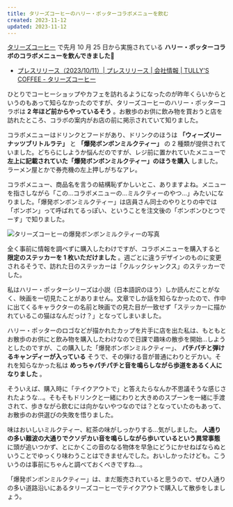 ```yaml
---
title: タリーズコーヒーのハリー・ポッターコラボメニューを飲む
created: 2023-11-12
updated: 2023-11-12
---
```


[タリーズコーヒー](https://www.tullys.co.jp/) で先月 10 月 25 日から実施されている **ハリー・ポッターコラボのコラボメニューを飲んできました🧙**

- [プレスリリース（2023/10/11）| プレスリリース | 会社情報 | TULLY'S COFFEE - タリーズコーヒー](https://www.tullys.co.jp/company/pressrelease/2023/10/post_20.html)

ひとりでコーヒーショップやカフェを訪れるようになったのが昨年くらいからというのもあって知らなかったのですが、タリーズコーヒーのハリー・ポッターコラボは **2 年ほど前からやっているそう** 。お散歩のお供に飲み物を買おうと店を訪れたところ、コラボの案内がお店の前に掲示されていて知りました。

コラボメニューはドリンクとフードがあり、ドリンクのほうは **「ウィーズリー ナッツブリトルラテ」** と **「爆発ボンボンミルクティー」** の 2 種類が提供されていました。どちらにしようか悩んだのですが、レジ前に置かれていたメニューで **左上に記載されていた「爆発ボンボンミルクティー」のほうを購入** しました。ラーメン屋とかで券売機の左上押しがちなアレ。

コラボメニュー、商品名を言うの結構恥ずかしいとこ、ありますよね。メニューを指さしながら「この…コラボメニューの…ミルクティーのやつ…」みたいになりました。「爆発ボンボンミルクティー」は店員さん同士のやりとりの中では「ボンボン」って呼ばれてるっぽい、ということを注文後の「ボンボンひとつでーす」で知りました。

![タリーズコーヒーの爆発ボンボンミルクティーの写真](d66cb48c-9ef3-4227-f717-c3c119b07600)

全く事前に情報を調べずに購入したわけですが、コラボメニューを購入すると **限定のステッカーを 1 枚いただけました** 。週ごとに違うデザインのものに変更されるそうで、訪れた日のステッカーは「クルックシャンクス」のステッカーでした。

私はハリー・ポッターシリーズは小説（日本語訳のほう）しか読んだことがなく、映画を一切見たことがありません。文章でしか話を知らなかったので、作中に出てくるキャラクターの名前と映画での見た目が一致せず「ステッカーに描かれているこの猫はなんだっけ？」となってしまいました。

ハリー・ポッターのロゴなどが描かれたカップを片手に店を出た私は、もともとお散歩のお供にと飲み物を購入したわけなので日課で趣味の散歩を開始…しようとしたのですが、この購入した「爆発ボンボンミルクティー」、 **パチパチと弾けるキャンディーが入っている** そうで、その弾ける音が普通にわりとデカい。それを知らなかった私は **めっちゃパチパチと音を鳴らしながら歩道をあるく人になりました** 。

そういえば、購入時に「テイクアウトで」と答えたらなんか不思議そうな感じされたような…。そもそもドリンクと一緒にわりと大きめのスプーンを一緒に手渡されて、歩きながら飲むには向かないやつなのでは？となっていたのもあって、お散歩のお供選びの失敗を悟りました。

味はおいしいミルクティー、紅茶の味がしっかりする…気がしました。 **人通りの多い難波の大通りでクソデカい音を鳴らしながら歩いているという異常事態** に頭が追いつかず、とにかくこの音のなる物体を早急にどうにかせねばならぬということでゆっくり味わうことはできませんでした。おいしかったけども。こういうのは事前にちゃんと調べておくべきですね…。

「爆発ボンボンミルクティー」は、まだ販売されていると思うので、ぜひ人通りの多い道路沿いにあるタリーズコーヒーでテイクアウトで購入して散歩をしましょう。
